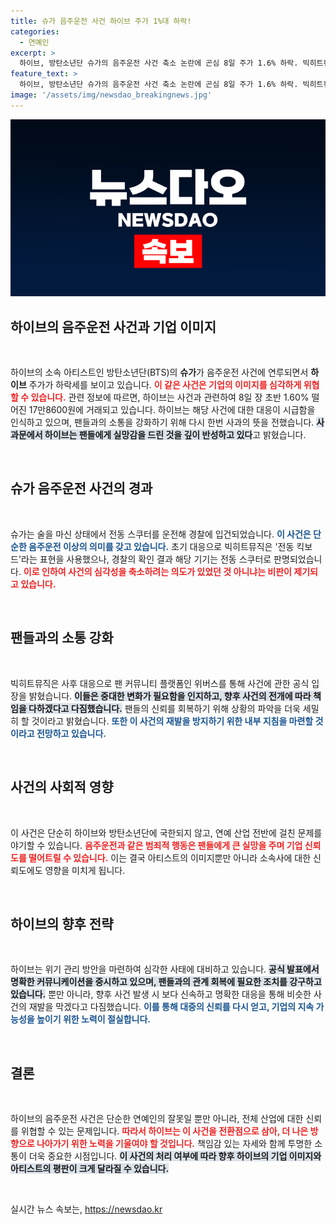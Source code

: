 ```yaml
---
title: 슈가 음주운전 사건 하이브 주가 1%대 하락!
categories:
  - 연예인
excerpt: >
  하이브, 방탄소년단 슈가의 음주운전 사건 축소 논란에 곤심 8일 주가 1.6% 하락. 빅히트뮤직, 팬들에 사과문 발표하며 논란 해명하지만 축소 의도 비판 여전. 사건의 진실은 무엇일까? 클릭 유도!
feature_text: >
  하이브, 방탄소년단 슈가의 음주운전 사건 축소 논란에 곤심 8일 주가 1.6% 하락. 빅히트뮤직, 팬들에 사과문 발표하며 논란 해명하지만 축소 의도 비판 여전. 사건의 진실은 무엇일까? 클릭 유도!
image: '/assets/img/newsdao_breakingnews.jpg'
---
```


<p><img src="/assets/img/newsdao_breakingnews.jpg" alt="ontimetimes 속보" /></p>

<h2 data-ke-size="size26">하이브의 음주운전 사건과 기업 이미지</h2>

<p data-ke-size="size16">&nbsp;</p>

<p>하이브의 소속 아티스트인 방탄소년단(BTS)의 <strong>슈가</strong>가 음주운전 사건에 연루되면서 <strong>하이브</strong> 주가가 하락세를 보이고 있습니다. <b><span style="color: #ee2323;">이 같은 사건은 기업의 이미지를 심각하게 위협할 수 있습니다.</span></b> 관련 정보에 따르면, 하이브는 사건과 관련하여 8일 장 초반 1.60% 떨어진 17만8600원에 거래되고 있습니다. 하이브는 해당 사건에 대한 대응이 시급함을 인식하고 있으며, 팬들과의 소통을 강화하기 위해 다시 한번 사과의 뜻을 전했습니다. <b><span style="background-color: #21538527;">사과문에서 하이브는 팬들에게 실망감을 드린 것을 깊이 반성하고 있다</span></b>고 밝혔습니다.</p>

<p data-ke-size="size16">&nbsp;</p>

<h2 data-ke-size="size26">슈가 음주운전 사건의 경과</h2>

<p data-ke-size="size16">&nbsp;</p>

<p>슈가는 술을 마신 상태에서 전동 스쿠터를 운전해 경찰에 입건되었습니다. <b><span style="color: #1a5490;">이 사건은 단순한 음주운전 이상의 의미를 갖고 있습니다.</span></b> 초기 대응으로 빅히트뮤직은 '전동 킥보드'라는 표현을 사용했으나, 경찰의 확인 결과 해당 기기는 전동 스쿠터로 판명되었습니다. <b><span style="color: #ee2323;">이로 인하여 사건의 심각성을 축소하려는 의도가 있었던 것 아니냐는 비판이 제기되고 있습니다.</span></b> </p>

<p data-ke-size="size16">&nbsp;</p>

<h2 data-ke-size="size26">팬들과의 소통 강화</h2>

<p data-ke-size="size16">&nbsp;</p>

<p>빅히트뮤직은 사후 대응으로 팬 커뮤니티 플랫폼인 위버스를 통해 사건에 관한 공식 입장을 밝혔습니다. <b><span style="background-color: #21538527;">이들은 중대한 변화가 필요함을 인지하고, 향후 사건의 전개에 따라 책임을 다하겠다고 다짐했습니다.</span></b> 팬들의 신뢰를 회복하기 위해 상황의 파악을 더욱 세밀히 할 것이라고 밝혔습니다. <b><span style="color: #1a5490;">또한 이 사건의 재발을 방지하기 위한 내부 지침을 마련할 것이라고 전망하고 있습니다.</span></b></p>

<p data-ke-size="size16">&nbsp;</p>

<h2 data-ke-size="size26">사건의 사회적 영향</h2>

<p data-ke-size="size16">&nbsp;</p>

<p>이 사건은 단순히 하이브와 방탄소년단에 국한되지 않고, 연예 산업 전반에 걸친 문제를 야기할 수 있습니다. <b><span style="color: #ee2323;">음주운전과 같은 범죄적 행동은 팬들에게 큰 실망을 주며 기업 신뢰도를 떨어트릴 수 있습니다.</span></b> 이는 결국 아티스트의 이미지뿐만 아니라 소속사에 대한 신뢰도에도 영향을 미치게 됩니다. </p>

<p data-ke-size="size16">&nbsp;</p>

<h2 data-ke-size="size26">하이브의 향후 전략</h2>

<p data-ke-size="size16">&nbsp;</p>

<p>하이브는 위기 관리 방안을 마련하여 심각한 사태에 대비하고 있습니다. <b><span style="background-color: #21538527;">공식 발표에서 명확한 커뮤니케이션을 중시하고 있으며, 팬들과의 관계 회복에 필요한 조치를 강구하고 있습니다.</span></b> 뿐만 아니라, 향후 사건 발생 시 보다 신속하고 명확한 대응을 통해 비슷한 사건의 재발을 막겠다고 다짐했습니다. <b><span style="color: #1a5490;">이를 통해 대중의 신뢰를 다시 얻고, 기업의 지속 가능성을 높이기 위한 노력이 절실합니다.</span></b></p>

<p data-ke-size="size16">&nbsp;</p>

<h2 data-ke-size="size26">결론</h2>

<p data-ke-size="size16">&nbsp;</p>

<p>하이브의 음주운전 사건은 단순한 연예인의 잘못일 뿐만 아니라, 전체 산업에 대한 신뢰를 위협할 수 있는 문제입니다. <b><span style="color: #ee2323;">따라서 하이브는 이 사건을 전환점으로 삼아, 더 나은 방향으로 나아가기 위한 노력을 기울여야 할 것입니다.</span></b> 책임감 있는 자세와 함께 투명한 소통이 더욱 중요한 시점입니다. <b><span style="background-color: #21538527;">이 사건의 처리 여부에 따라 향후 하이브의 기업 이미지와 아티스트의 평판이 크게 달라질 수 있습니다.</span></b> </p>

<p data-ke-size="size16">&nbsp;</p>
실시간 뉴스 속보는, <a href="https://newsdao.kr" rel="dofollow">https://newsdao.kr</a>


